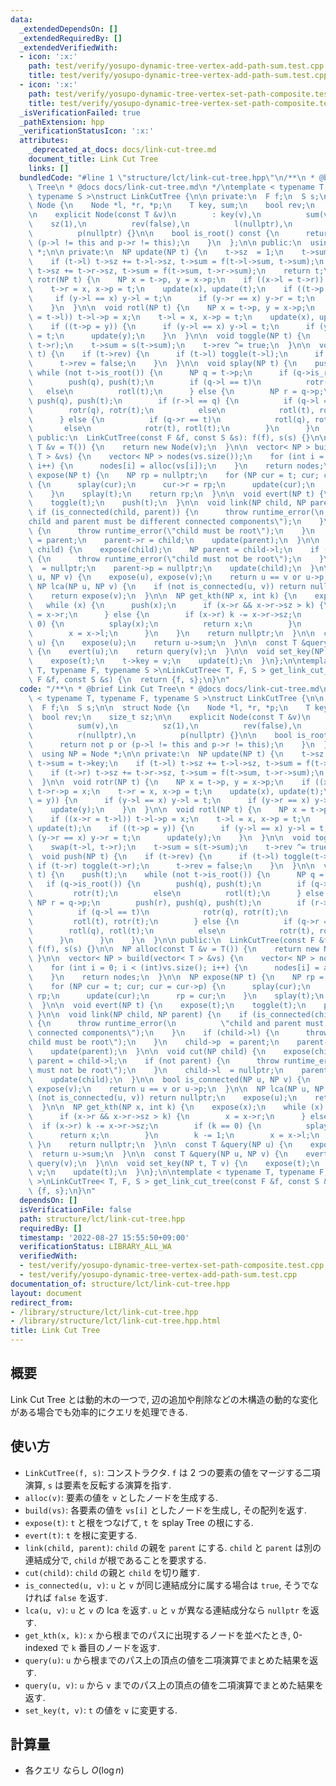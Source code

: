 ```yaml
---
data:
  _extendedDependsOn: []
  _extendedRequiredBy: []
  _extendedVerifiedWith:
  - icon: ':x:'
    path: test/verify/yosupo-dynamic-tree-vertex-add-path-sum.test.cpp
    title: test/verify/yosupo-dynamic-tree-vertex-add-path-sum.test.cpp
  - icon: ':x:'
    path: test/verify/yosupo-dynamic-tree-vertex-set-path-composite.test.cpp
    title: test/verify/yosupo-dynamic-tree-vertex-set-path-composite.test.cpp
  _isVerificationFailed: true
  _pathExtension: hpp
  _verificationStatusIcon: ':x:'
  attributes:
    _deprecated_at_docs: docs/link-cut-tree.md
    document_title: Link Cut Tree
    links: []
  bundledCode: "#line 1 \"structure/lct/link-cut-tree.hpp\"\n/**\n * @brief Link Cut\
    \ Tree\n * @docs docs/link-cut-tree.md\n */\ntemplate < typename T, typename F,\
    \ typename S >\nstruct LinkCutTree {\n\n private:\n  F f;\n  S s;\n\n  struct\
    \ Node {\n    Node *l, *r, *p;\n    T key, sum;\n    bool rev;\n    size_t sz;\n\
    \n    explicit Node(const T &v)\n        : key(v),\n          sum(v),\n      \
    \    sz(1),\n          rev(false),\n          l(nullptr),\n          r(nullptr),\n\
    \          p(nullptr) {}\n\n    bool is_root() const {\n      return not p or\
    \ (p->l != this and p->r != this);\n    }\n  };\n\n public:\n  using NP = Node\
    \ *;\n\n private:\n  NP update(NP t) {\n    t->sz  = 1;\n    t->sum = t->key;\n\
    \    if (t->l) t->sz += t->l->sz, t->sum = f(t->l->sum, t->sum);\n    if (t->r)\
    \ t->sz += t->r->sz, t->sum = f(t->sum, t->r->sum);\n    return t;\n  }\n\n  void\
    \ rotr(NP t) {\n    NP x = t->p, y = x->p;\n    if ((x->l = t->r)) t->r->p = x;\n\
    \    t->r = x, x->p = t;\n    update(x), update(t);\n    if ((t->p = y)) {\n \
    \     if (y->l == x) y->l = t;\n      if (y->r == x) y->r = t;\n      update(y);\n\
    \    }\n  }\n\n  void rotl(NP t) {\n    NP x = t->p, y = x->p;\n    if ((x->r\
    \ = t->l)) t->l->p = x;\n    t->l = x, x->p = t;\n    update(x), update(t);\n\
    \    if ((t->p = y)) {\n      if (y->l == x) y->l = t;\n      if (y->r == x) y->r\
    \ = t;\n      update(y);\n    }\n  }\n\n  void toggle(NP t) {\n    swap(t->l,\
    \ t->r);\n    t->sum = s(t->sum);\n    t->rev ^= true;\n  }\n\n  void push(NP\
    \ t) {\n    if (t->rev) {\n      if (t->l) toggle(t->l);\n      if (t->r) toggle(t->r);\n\
    \      t->rev = false;\n    }\n  }\n\n  void splay(NP t) {\n    push(t);\n   \
    \ while (not t->is_root()) {\n      NP q = t->p;\n      if (q->is_root()) {\n\
    \        push(q), push(t);\n        if (q->l == t)\n          rotr(t);\n     \
    \   else\n          rotl(t);\n      } else {\n        NP r = q->p;\n        push(r),\
    \ push(q), push(t);\n        if (r->l == q) {\n          if (q->l == t)\n    \
    \        rotr(q), rotr(t);\n          else\n            rotl(t), rotr(t);\n  \
    \      } else {\n          if (q->r == t)\n            rotl(q), rotl(t);\n   \
    \       else\n            rotr(t), rotl(t);\n        }\n      }\n    }\n  }\n\n\
    \ public:\n  LinkCutTree(const F &f, const S &s): f(f), s(s) {}\n\n  NP alloc(const\
    \ T &v = T()) {\n    return new Node(v);\n  }\n\n  vector< NP > build(vector<\
    \ T > &vs) {\n    vector< NP > nodes(vs.size());\n    for (int i = 0; i < (int)vs.size();\
    \ i++) {\n      nodes[i] = alloc(vs[i]);\n    }\n    return nodes;\n  }\n\n  NP\
    \ expose(NP t) {\n    NP rp = nullptr;\n    for (NP cur = t; cur; cur = cur->p)\
    \ {\n      splay(cur);\n      cur->r = rp;\n      update(cur);\n      rp = cur;\n\
    \    }\n    splay(t);\n    return rp;\n  }\n\n  void evert(NP t) {\n    expose(t);\n\
    \    toggle(t);\n    push(t);\n  }\n\n  void link(NP child, NP parent) {\n   \
    \ if (is_connected(child, parent)) {\n      throw runtime_error(\n          \"\
    child and parent must be different connected components\");\n    }\n    if (child->l)\
    \ {\n      throw runtime_error(\"child must be root\");\n    }\n    child->p \
    \ = parent;\n    parent->r = child;\n    update(parent);\n  }\n\n  void cut(NP\
    \ child) {\n    expose(child);\n    NP parent = child->l;\n    if (not parent)\
    \ {\n      throw runtime_error(\"child must not be root\");\n    }\n    child->l\
    \  = nullptr;\n    parent->p = nullptr;\n    update(child);\n  }\n\n  bool is_connected(NP\
    \ u, NP v) {\n    expose(u), expose(v);\n    return u == v or u->p;\n  }\n\n \
    \ NP lca(NP u, NP v) {\n    if (not is_connected(u, v)) return nullptr;\n    expose(u);\n\
    \    return expose(v);\n  }\n\n  NP get_kth(NP x, int k) {\n    expose(x);\n \
    \   while (x) {\n      push(x);\n      if (x->r && x->r->sz > k) {\n        x\
    \ = x->r;\n      } else {\n        if (x->r) k -= x->r->sz;\n        if (k ==\
    \ 0) {\n          splay(x);\n          return x;\n        }\n        k -= 1;\n\
    \        x = x->l;\n      }\n    }\n    return nullptr;\n  }\n\n  const T &query(NP\
    \ u) {\n    expose(u);\n    return u->sum;\n  }\n\n  const T &query(NP u, NP v)\
    \ {\n    evert(u);\n    return query(v);\n  }\n\n  void set_key(NP t, T v) {\n\
    \    expose(t);\n    t->key = v;\n    update(t);\n  }\n};\n\ntemplate < typename\
    \ T, typename F, typename S >\nLinkCutTree< T, F, S > get_link_cut_tree(const\
    \ F &f, const S &s) {\n  return {f, s};\n}\n"
  code: "/**\n * @brief Link Cut Tree\n * @docs docs/link-cut-tree.md\n */\ntemplate\
    \ < typename T, typename F, typename S >\nstruct LinkCutTree {\n\n private:\n\
    \  F f;\n  S s;\n\n  struct Node {\n    Node *l, *r, *p;\n    T key, sum;\n  \
    \  bool rev;\n    size_t sz;\n\n    explicit Node(const T &v)\n        : key(v),\n\
    \          sum(v),\n          sz(1),\n          rev(false),\n          l(nullptr),\n\
    \          r(nullptr),\n          p(nullptr) {}\n\n    bool is_root() const {\n\
    \      return not p or (p->l != this and p->r != this);\n    }\n  };\n\n public:\n\
    \  using NP = Node *;\n\n private:\n  NP update(NP t) {\n    t->sz  = 1;\n   \
    \ t->sum = t->key;\n    if (t->l) t->sz += t->l->sz, t->sum = f(t->l->sum, t->sum);\n\
    \    if (t->r) t->sz += t->r->sz, t->sum = f(t->sum, t->r->sum);\n    return t;\n\
    \  }\n\n  void rotr(NP t) {\n    NP x = t->p, y = x->p;\n    if ((x->l = t->r))\
    \ t->r->p = x;\n    t->r = x, x->p = t;\n    update(x), update(t);\n    if ((t->p\
    \ = y)) {\n      if (y->l == x) y->l = t;\n      if (y->r == x) y->r = t;\n  \
    \    update(y);\n    }\n  }\n\n  void rotl(NP t) {\n    NP x = t->p, y = x->p;\n\
    \    if ((x->r = t->l)) t->l->p = x;\n    t->l = x, x->p = t;\n    update(x),\
    \ update(t);\n    if ((t->p = y)) {\n      if (y->l == x) y->l = t;\n      if\
    \ (y->r == x) y->r = t;\n      update(y);\n    }\n  }\n\n  void toggle(NP t) {\n\
    \    swap(t->l, t->r);\n    t->sum = s(t->sum);\n    t->rev ^= true;\n  }\n\n\
    \  void push(NP t) {\n    if (t->rev) {\n      if (t->l) toggle(t->l);\n     \
    \ if (t->r) toggle(t->r);\n      t->rev = false;\n    }\n  }\n\n  void splay(NP\
    \ t) {\n    push(t);\n    while (not t->is_root()) {\n      NP q = t->p;\n   \
    \   if (q->is_root()) {\n        push(q), push(t);\n        if (q->l == t)\n \
    \         rotr(t);\n        else\n          rotl(t);\n      } else {\n       \
    \ NP r = q->p;\n        push(r), push(q), push(t);\n        if (r->l == q) {\n\
    \          if (q->l == t)\n            rotr(q), rotr(t);\n          else\n   \
    \         rotl(t), rotr(t);\n        } else {\n          if (q->r == t)\n    \
    \        rotl(q), rotl(t);\n          else\n            rotr(t), rotl(t);\n  \
    \      }\n      }\n    }\n  }\n\n public:\n  LinkCutTree(const F &f, const S &s):\
    \ f(f), s(s) {}\n\n  NP alloc(const T &v = T()) {\n    return new Node(v);\n \
    \ }\n\n  vector< NP > build(vector< T > &vs) {\n    vector< NP > nodes(vs.size());\n\
    \    for (int i = 0; i < (int)vs.size(); i++) {\n      nodes[i] = alloc(vs[i]);\n\
    \    }\n    return nodes;\n  }\n\n  NP expose(NP t) {\n    NP rp = nullptr;\n\
    \    for (NP cur = t; cur; cur = cur->p) {\n      splay(cur);\n      cur->r =\
    \ rp;\n      update(cur);\n      rp = cur;\n    }\n    splay(t);\n    return rp;\n\
    \  }\n\n  void evert(NP t) {\n    expose(t);\n    toggle(t);\n    push(t);\n \
    \ }\n\n  void link(NP child, NP parent) {\n    if (is_connected(child, parent))\
    \ {\n      throw runtime_error(\n          \"child and parent must be different\
    \ connected components\");\n    }\n    if (child->l) {\n      throw runtime_error(\"\
    child must be root\");\n    }\n    child->p  = parent;\n    parent->r = child;\n\
    \    update(parent);\n  }\n\n  void cut(NP child) {\n    expose(child);\n    NP\
    \ parent = child->l;\n    if (not parent) {\n      throw runtime_error(\"child\
    \ must not be root\");\n    }\n    child->l  = nullptr;\n    parent->p = nullptr;\n\
    \    update(child);\n  }\n\n  bool is_connected(NP u, NP v) {\n    expose(u),\
    \ expose(v);\n    return u == v or u->p;\n  }\n\n  NP lca(NP u, NP v) {\n    if\
    \ (not is_connected(u, v)) return nullptr;\n    expose(u);\n    return expose(v);\n\
    \  }\n\n  NP get_kth(NP x, int k) {\n    expose(x);\n    while (x) {\n      push(x);\n\
    \      if (x->r && x->r->sz > k) {\n        x = x->r;\n      } else {\n      \
    \  if (x->r) k -= x->r->sz;\n        if (k == 0) {\n          splay(x);\n    \
    \      return x;\n        }\n        k -= 1;\n        x = x->l;\n      }\n   \
    \ }\n    return nullptr;\n  }\n\n  const T &query(NP u) {\n    expose(u);\n  \
    \  return u->sum;\n  }\n\n  const T &query(NP u, NP v) {\n    evert(u);\n    return\
    \ query(v);\n  }\n\n  void set_key(NP t, T v) {\n    expose(t);\n    t->key =\
    \ v;\n    update(t);\n  }\n};\n\ntemplate < typename T, typename F, typename S\
    \ >\nLinkCutTree< T, F, S > get_link_cut_tree(const F &f, const S &s) {\n  return\
    \ {f, s};\n}\n"
  dependsOn: []
  isVerificationFile: false
  path: structure/lct/link-cut-tree.hpp
  requiredBy: []
  timestamp: '2022-08-27 15:55:50+09:00'
  verificationStatus: LIBRARY_ALL_WA
  verifiedWith:
  - test/verify/yosupo-dynamic-tree-vertex-set-path-composite.test.cpp
  - test/verify/yosupo-dynamic-tree-vertex-add-path-sum.test.cpp
documentation_of: structure/lct/link-cut-tree.hpp
layout: document
redirect_from:
- /library/structure/lct/link-cut-tree.hpp
- /library/structure/lct/link-cut-tree.hpp.html
title: Link Cut Tree
---
```

## 概要

Link Cut Tree とは動的木の一つで, 辺の追加や削除などの木構造の動的な変化がある場合でも効率的にクエリを処理できる.


## 使い方

* `LinkCutTree(f, s)`: コンストラクタ. `f` は 2 つの要素の値をマージする二項演算, `s` は要素を反転する演算を指す.
* `alloc(v)`: 要素の値を `v` としたノードを生成する.
* `build(vs)`: 各要素の値を `vs[i]` としたノードを生成し, その配列を返す.
* `expose(t)`: `t` と根をつなげて, `t` を splay Tree の根にする.
* `evert(t)`: `t` を根に変更する.
* `link(child, parent)`: `child` の親を `parent` にする. `child` と `parent` は別の連結成分で, `child` が根であることを要求する.
* `cut(child)`: `child` の親と `child` を切り離す.
* `is_connected(u, v)`: `u` と `v` が同じ連結成分に属する場合は `true`, そうでなければ `false` を返す.
* `lca(u, v)`: `u` と `v` の lca を返す. `u` と `v` が異なる連結成分なら `nullptr` を返す.
* `get_kth(x, k)`: `x` から根までのパスに出現するノードを並べたとき, 0-indexed で `k` 番目のノードを返す.
* `query(u)`: `u` から根までのパス上の頂点の値を二項演算でまとめた結果を返す.
* `query(u, v)`: `u` から `v` までのパス上の頂点の値を二項演算でまとめた結果を返す.
* `set_key(t, v)`: `t` の値を `v` に変更する.

## 計算量

* 各クエリ ならし $O(\log n)$
